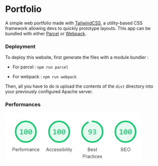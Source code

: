 # Portfolio

A simple web portfolio made with <a href="http://www.tailwindcss.com">TailwindCSS</a>, a utility-based CSS framework allowing devs to quickly prototype layouts. This app can be bundled with either <a href="http://www.parcel.org">Parcel</a> or <a href="http://www.webpack.org">Webpack</a>.

### Deployment

To deploy this website, first generate the files with a module bundler :

- For parcel :
    `npm run parcel`

- For webpack :
    `npm run webpack`
                 
Then, all you have to do is upload the contents of the `dist` directory into your previously configured Apache server.

### Performances

![Audit Lighthouse](src/assets/img/audit_lighthouse.jpg)